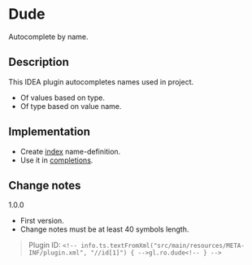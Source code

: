 # <!-- info.ts.textFromXml("src/main/resources/META-INF/plugin.xml", "//name[1]") { -->Dude<!-- } -->
Autocomplete by name.

## Description
<!-- info.ts.textFromXml("src/main/resources/META-INF/plugin.xml", "//description[1]") { -->This IDEA plugin autocompletes names used in project.
- Of values based on type.
- Of type based on value name.<!-- } -->

## Implementation
- Create [index](./src/main/java/gl/ro/guess_idea/index) name-definition.
- Use it in [completions](./src/main/java/gl/ro/guess_idea/completion).

## Change notes
<!-- info.ts.textFromXml("src/main/resources/META-INF/plugin.xml", "//change-notes[1]") { -->1.0.0
- First version.
- Change notes must be at least 40 symbols length.<!-- } -->

> Plugin ID: `<!-- info.ts.textFromXml("src/main/resources/META-INF/plugin.xml", "//id[1]") { -->gl.ro.dude<!-- } -->`